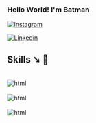 ### Hello World! I'm Batman









[![Instagram](    https://img.shields.io/badge/Instagram-E4405F?style=for-the-badge&logo=instagram&logoColor=white)](https://www.instagram.com/lipe_waynee/)

[![Linkedin](https://img.shields.io/badge/LinkedIn-0077B5?style=for-the-badge&logo=linkedin&logoColor=white)](https://www.linkedin.com/authwall?trk=bf&trkInfo=AQHtuKbdVgsk3QAAAY3MV2TAHQwFP-L8gL_9qHwUWDLo2jDt9j-zR2eXov-y4Sfj2Wg7tXStmgMx0XAJtylM9O_4Ut5la-4Tnd2uzj0YOXVdzQpW1YHUMrbZUynB-SW_2WxDd5g=&original_referer=&sessionRedirect=https%3A%2F%2Fwww.linkedin.com%2Fin%2Ffelipe-bastos-dev%3Futm_source%3Dshare%26utm_campaign%3Dshare_via%26utm_content%3Dprofile%26utm_medium%3Dios_app)

## Skills ➘ 💾



<div style="display: inline_block"><br/>
<img align ="center" alt="html" src="https://img.shields.io/badge/HTML-239120?style=for-the-badge&logo=html5&logoColor=white">
</div>

<div style="display: inline_block"><br/>
<img align ="center" alt="html" src="https://img.shields.io/badge/JavaScript-F7DF1E?style=for-the-badge&logo=javascript&logoColor=black">
</div>
<div style="display: inline_block"><br/>
<img align ="center" alt="html" src="https://img.shields.io/badge/CSS3-1572B6?style=for-the-badge&logo=css3&logoColor=white">
</div>


